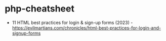 # php-cheatsheet

- 11 HTML best practices for login & sign-up forms (2023) - 
https://evilmartians.com/chronicles/html-best-practices-for-login-and-signup-forms
